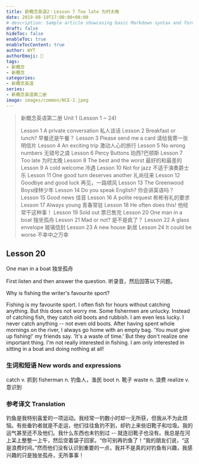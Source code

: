 ```yaml
---
title: 新概念英语2：Lesson 7 Too late 为时太晚
date: 2019-08-19T17:00:00+08:00
# description: Sample article showcasing basic Markdown syntax and formatting for HTML elements.
draft: false
hideToc: false
enableToc: true
enableTocContent: true
author: WYT
authorEmoji: 🧑
tags:
- 新概念
- 新概念
categories:
- 新概念英语
series:
- 新概念英语第二册
image: images/common/NCE-2.jpeg
---
```


> 新概念英语第二册 Unit 1 (Lesson 1 ~ 24)
> 
> Lesson 1 A private conversation 私人谈话
> Lesson 2 Breakfast or lunch? 早餐还是午餐？
> Lesson 3 Please send me a card 请给我寄一张明信片
> Lesson 4 An exciting trip 激动人心的旅行
> Lesson 5 No wrong numbers 无错号之虞
> Lesson 6 Percy Buttons 珀西?巴顿斯
> Lesson 7 Too late 为时太晚
> Lesson 8 The best and the worst 最好的和最差的
> Lesson 9 A cold welcome 冷遇
> Lesson 10 Not for jazz 不适于演奏爵士乐
> Lesson 11 One good turn deserves another 礼尚往来
> Lesson 12 Goodbye and good luck 再见，一路顺风
> Lesson 13 The Greenwood Boys绿林少年
> Lesson 14 Do you speak English? 你会讲英语吗？
> Lesson 15 Good news 佳音
> Lesson 16 A polite request 彬彬有礼的要求
> Lesson 17 Always young 青春常驻
> Lesson 18 He often does this! 他经常干这种事！
> Lesson 19 Sold out 票已售完
> Lesson 20 One man in a boat 独坐孤舟
> Lesson 21 Mad or not? 是不是疯了？
> Lesson 22 A glass envelope 玻璃信封
> Lesson 23 A new house 新居
> Lesson 24 It could be worse 不幸中之万幸


## Lesson 20
One man in a boat
独坐孤舟

First listen and then answer the question.
听录音，然后回答以下问题。

Why is fishing the writer's favourite sport?

Fishing is my favourite sport. I often fish for hours without catching anything. But this does not worry me. Some fishermen are unlucky. Instead of catching fish, they catch old boots and rubbish. I am even less lucky. I never catch anything -- not even old boots. After having spent whole mornings on the river, I always go home with an empty bag. 'You must give up fishing!' my friends say. 'It's a waste of time.' But they don't realize one important thing. I'm not really interested in fishing. I am only interested in sitting in a boat and doing nothing at all!

### 生词和短语 New words and expressions  

catch  v. 抓到
fisherman  n. 钓鱼人，渔民
boot  n.  靴子
waste  n. 浪费
realize  v. 意识到

### 参考译文 Translation


钓鱼是我特别喜爱的一项运动。我经常一钓数小时却一无所获，但我从不为此烦恼。有些垂钓者就是不走运，他们往往鱼钓不到，却钓上来些旧靴子和垃圾。我的运气甚至还不及他们。我什么东西也未钓到过 -- 就连旧靴子也没有。我总是在河上呆上整整一上午，然后空着袋子回家。“你可别再钓鱼了！”我的朋友们说，“这是浪费时间。”然而他们没有认识到重要的一点，我并不是真的对钓鱼有兴趣，我感兴趣的只是独坐孤舟，无所事事！

